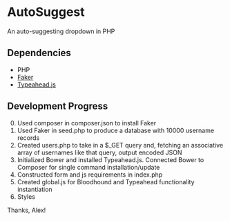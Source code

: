 # AutoSuggest
An auto-suggesting dropdown in PHP

## Dependencies
+ PHP
+ [Faker](https://github.com/fzaninotto/Faker)
+ [Typeahead.js](https://github.com/twitter/typeahead.js)

## Development Progress
0. Used composer in composer.json to install Faker
1. Used Faker in seed.php to produce a database with 10000 username records
2. Created users.php to take in a $_GET query and, fetching an associative array of usernames like that query, output encoded JSON
3. Initialized Bower and installed Typeahead.js. Connected Bower to Composer for single command installation/update
4. Constructed form and js requirements in index.php
5. Created global.js for Bloodhound and Typeahead functionality instantiation
6. Styles

Thanks, Alex!